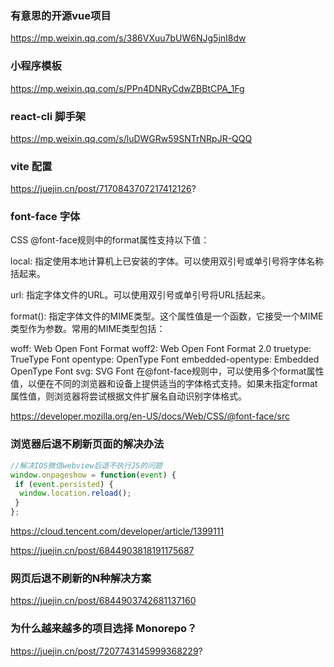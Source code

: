 
### 有意思的开源vue项目
https://mp.weixin.qq.com/s/386VXuu7bUW6NJg5jnI8dw

### 小程序模板
https://mp.weixin.qq.com/s/PPn4DNRyCdwZBBtCPA_1Fg


### react-cli 脚手架
https://mp.weixin.qq.com/s/luDWGRw59SNTrNRpJR-QQQ


### vite 配置
https://juejin.cn/post/7170843707217412126?


### font-face 字体

CSS @font-face规则中的format属性支持以下值：

local: 指定使用本地计算机上已安装的字体。可以使用双引号或单引号将字体名称括起来。

url: 指定字体文件的URL。可以使用双引号或单引号将URL括起来。

format(): 指定字体文件的MIME类型。这个属性值是一个函数，它接受一个MIME类型作为参数。常用的MIME类型包括：

woff: Web Open Font Format
woff2: Web Open Font Format 2.0
truetype: TrueType Font
opentype: OpenType Font
embedded-opentype: Embedded OpenType Font
svg: SVG Font
在@font-face规则中，可以使用多个format属性值，以便在不同的浏览器和设备上提供适当的字体格式支持。如果未指定format属性值，则浏览器将尝试根据文件扩展名自动识别字体格式。

https://developer.mozilla.org/en-US/docs/Web/CSS/@font-face/src


### 浏览器后退不刷新页面的解决办法

```js
//解决IOS微信webview后退不执行JS的问题
window.onpageshow = function(event) {
 if (event.persisted) {
  window.location.reload();
 }
};
```
https://cloud.tencent.com/developer/article/1399111

https://juejin.cn/post/6844903818191175687

### 网页后退不刷新的N种解决方案
https://juejin.cn/post/6844903742681137160


### 为什么越来越多的项目选择 Monorepo？
https://juejin.cn/post/7207743145999368229?
